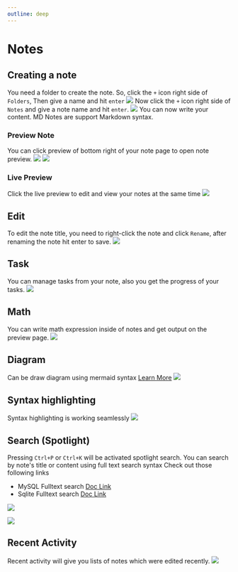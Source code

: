 ```yaml
---
outline: deep
---
```


# Notes

## Creating a note
You need a folder to create the note. So, click the `+` icon right side of `Folders`, Then give a name and hit `enter`
![](screenshots/create-folder.png)
Now click the `+` icon right side of `Notes` and give a note name and hit `enter`.
![](screenshots/create-note.png)
You can now write your content. MD Notes are support Markdown syntax. 

### Preview Note
You can click preview of bottom right of your note page to open note preview.
![](screenshots/note-preview.png)
![](screenshots/n-preview.png)

### Live Preview
Click the live preview to edit and view your notes at the same time
![](screenshots/l-preview.png)

## Edit
To edit the note title, you need to right-click the note and click `Rename`, after renaming the note hit enter to save.
![](screenshots/rename.png)

## Task
You can manage tasks from your note, also you get the progress of your tasks.
![](screenshots/task.png)

## Math
You can write math expression inside of notes and get output on the preview page.
![](screenshots/math.png)
## Diagram
Can be draw diagram using mermaid syntax [Learn More](https://mermaid.js.org/intro/)
![](screenshots/diagram.png)
## Syntax highlighting
Syntax highlighting is working seamlessly
![](screenshots/syntax-highlighting.png)
## Search (Spotlight)
Pressing `Ctrl+P` or `Ctrl+K` will be activated spotlight search. You can search by note's title or content using full text search syntax
Check out those following links
- MySQL Fulltext search [Doc Link](https://www.mysqltutorial.org/mysql-full-text-search.aspx)
- Sqlite Fulltext search [Doc Link](https://www.sqlitetutorial.net/sqlite-full-text-search/)
  
![](screenshots/search-1.png)

![](screenshots/search-2.png)

## Recent Activity
Recent activity will give you lists of notes which were edited recently.
![](screenshots/recent-activity.png)